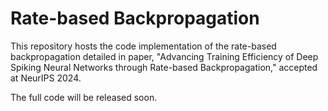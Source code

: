 # Rate-based Backpropagation
This repository hosts the code implementation of the rate-based backpropagation detailed in paper, "Advancing Training Efficiency of Deep Spiking Neural Networks through Rate-based Backpropagation," accepted at NeurIPS 2024. 

The full code will be released soon.
